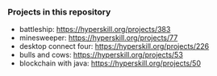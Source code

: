 ### Projects in this repository
- battleship: https://hyperskill.org/projects/383
- minesweeper: https://hyperskill.org/projects/77
- desktop connect four: https://hyperskill.org/projects/226
- bulls and cows: https://hyperskill.org/projects/53
- blockchain with java: https://hyperskill.org/projects/50
